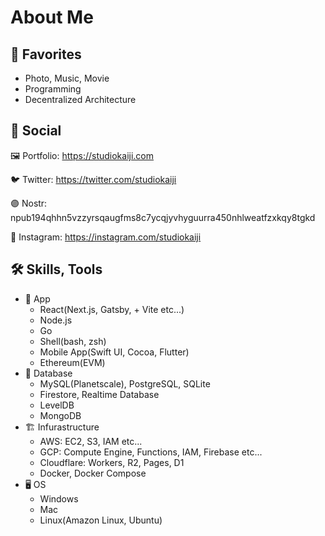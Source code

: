# About Me

## 🤍 Favorites
- Photo, Music, Movie
- Programming
- Decentralized Architecture

## 🤝 Social
🖼 Portfolio: https://studiokaiji.com

🐦 Twitter: https://twitter.com/studiokaiji
 
🟣 Nostr: npub194qhhn5vzzyrsqaugfms8c7ycqjyvhyguurra450nhlweatfzxkqy8tgkd

🤳 Instagram: https://instagram.com/studiokaiji

## 🛠 Skills, Tools
- 📱 App
  - React(Next.js, Gatsby, + Vite etc...)
  - Node.js
  - Go
  - Shell(bash, zsh)
  - Mobile App(Swift UI, Cocoa, Flutter)
  - Ethereum(EVM)
- 📼 Database
  - MySQL(Planetscale), PostgreSQL, SQLite
  - Firestore, Realtime Database
  - LevelDB
  - MongoDB
- 🏗 Infurastructure
  - AWS: EC2, S3, IAM etc...
  - GCP: Compute Engine, Functions, IAM, Firebase etc...
  - Cloudflare: Workers, R2, Pages, D1
  - Docker, Docker Compose
- 🖥 OS
  - Windows
  - Mac
  - Linux(Amazon Linux, Ubuntu)
